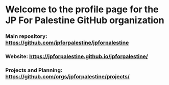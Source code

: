 # Welcome to the profile page for the JP For Palestine GitHub organization  

### Main repository: https://github.com/jpforpalestine/jpforpalestine

### Website: https://jpforpalestine.github.io/jpforpalestine/

### Projects and Planning: https://github.com/orgs/jpforpalestine/projects/

